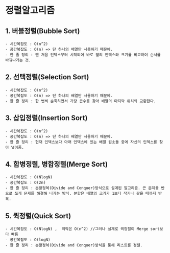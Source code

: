 # 정렬알고리즘

## 1. 버블정렬(Bubble Sort)
	- 시간복잡도 : O(n^2)
	- 공간복잡도 : O(n) => 단 하나의 배열만 사용하기 때문에.
	- 한 줄 정리 : 맨 처음 인덱스부터 시작되어 바로 옆의 인덱스와 크기를 비교하여 순서를 바꿔나가는 것.


## 2. 선택정렬(Selection Sort)
	- 시간복잡도 : O(n^2)
	- 공간복잡도 : O(n) => 단 하나의 배열만 사용하기 때문에.
	- 한 줄 정리 : 한 번씩 순회하면서 가장 큰수를 찾아 배열의 마지막 위치와 교환한다.


## 3. 삽입정렬(Insertion Sort)
	- 시간복잡도 : O(n^2)
	- 공간복잡도 : O(n) => 단 하나의 배열만 사용하기 때문에.
	- 한 줄 정리 : 현재 인덱스보다 아래 인덱스에 있는 배열 원소들 중에 자신의 인덱스를 찾아 넣어줌.


## 4. 합병정렬, 병합정렬(Merge Sort)
	- 시간복잡도 : O(NlogN)
	- 공간복잡도 : O(2n)
	- 한 줄 정리 : 분할정복(Divide and Conquer)방식으로 설계된 알고리즘. 큰 문제를 반으로 쪼개 문제를 해결해 나가는 방식. 분할은 배열의 크기가 1보다 작거나 같을 때까지 반복.


## 5. 퀵정렬(Quick Sort)
	- 시간복잡도 : O(NlogN) ,  최악은 O(n^2) //그러나 실제로 퀵정렬이 Merge sort보다 빠름
	- 공간복잡도 : O(logN)
	- 한 줄 정리 : 분할정복(Divide and Conquer)방식을 통해 리스트를 정렬.